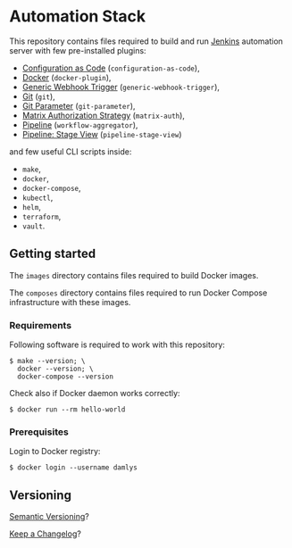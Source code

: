 Automation Stack
===

This repository contains files required to build and run
[Jenkins](https://jenkins.io/) automation server
with few pre-installed plugins:

- [Configuration as Code](https://plugins.jenkins.io/configuration-as-code) (`configuration-as-code`),
- [Docker](https://plugins.jenkins.io/docker-plugin) (`docker-plugin`),
- [Generic Webhook Trigger](https://plugins.jenkins.io/generic-webhook-trigger) (`generic-webhook-trigger`),
- [Git](https://plugins.jenkins.io/git) (`git`),
- [Git Parameter](https://plugins.jenkins.io/git-parameter) (`git-parameter`),
- [Matrix Authorization Strategy](https://plugins.jenkins.io/matrix-auth) (`matrix-auth`),
- [Pipeline](https://plugins.jenkins.io/workflow-aggregator) (`workflow-aggregator`),
- [Pipeline: Stage View](https://plugins.jenkins.io/pipeline-stage-view) (`pipeline-stage-view`)

and few useful CLI scripts inside:

- `make`,
- `docker`,
- `docker-compose`,
- `kubectl`,
- `helm`,
- `terraform`,
- `vault`.

## Getting started

The `images` directory contains files required to build
Docker images.

The `composes` directory contains files required to run
Docker Compose infrastructure with these images.

### Requirements

Following software is required to work with this repository:

```
$ make --version; \
  docker --version; \
  docker-compose --version
```

Check also if Docker daemon works correctly:

```
$ docker run --rm hello-world
```

### Prerequisites

Login to Docker registry:

```
$ docker login --username damlys
```

## Versioning

[Semantic Versioning](http://semver.org/)?

[Keep a Changelog](https://keepachangelog.com/)?
